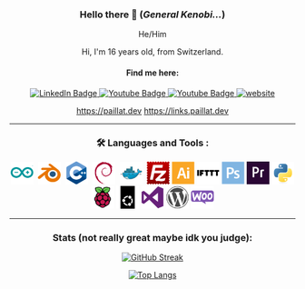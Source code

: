 <div id="header" align="center">
  
  ### Hello there 👋 (*General Kenobi...*)  
He/Him

Hi, I'm 16 years old, from Switzerland.
  #### Find me here:
<div id="badges">
  <a href="https://electronique.cc/printables">
    <img src="https://img.shields.io/badge/Printables-orange?style=for-the-badge&logo=printables&logoColor=white" alt="LinkedIn Badge"/>
  </a>
  <a href="https://discord.com/users/707196665668436019">
    <img src="https://img.shields.io/badge/Discord-blue?style=for-the-badge&logo=discord&logoColor=white" alt="Youtube Badge"/>
  </a>
  <a href="https://kick.com/paillat">
    <img src="https://img.shields.io/badge/kick-green?style=for-the-badge&logo=kick&logoColor=white" alt="Youtube Badge"/>
  </a>
  <a href="https://nicebots.xyz">
    <img src="https://img.shields.io/badge/nicebots.xyz-blue?style=for-the-badge" alt="website"/>
  </a>
  </div>
  
  https://paillat.dev
  https://links.paillat.dev
  
---
  
### :hammer_and_wrench: Languages and Tools :

</div>
<div align="center">
  <img src="https://github.com/devicons/devicon/blob/master/icons/arduino/arduino-original.svg" title="Arduino"  alt="Arduino" width="40" height="40"/>&nbsp;
  <img src="https://github.com/devicons/devicon/blob/master/icons/blender/blender-original.svg" title="Blender" alt="Blender" width="40" height="40"/>&nbsp;
  <img src="https://github.com/devicons/devicon/blob/master/icons/cplusplus/cplusplus-original.svg" title="C++"  alt="C++" width="40" height="40"/>&nbsp;
  <img src="https://github.com/devicons/devicon/blob/master/icons/debian/debian-original.svg" title="Debian" alt="Debian" width="40" height="40"/>&nbsp;
  <img src="https://github.com/devicons/devicon/blob/master/icons/docker/docker-original.svg" title="Docker" alt="Docker" width="40" height="40"/>&nbsp;
  <img src="https://github.com/devicons/devicon/blob/master/icons/filezilla/filezilla-plain.svg" title="Filezilla" **alt="Filezilla" width="40" height="40"/>
  <img src="https://github.com/devicons/devicon/blob/master/icons/illustrator/illustrator-plain.svg" title="Illustrator" **alt="Illustrator" width="40" height="40"/>
  <img src="https://github.com/devicons/devicon/blob/master/icons/ifttt/ifttt-original.svg" title="IFTTT" **alt="IFTTT" width="40" height="40"/>
  <img src="https://github.com/devicons/devicon/blob/master/icons/photoshop/photoshop-plain.svg" title="Photoshop" **alt="Photoshop" width="40" height="40"/>
  <img src="https://github.com/devicons/devicon/blob/master/icons/premierepro/premierepro-plain.svg" title="Premiere pro" **alt="Premiere pro" width="40" height="40"/>
  <img src="https://github.com/devicons/devicon/blob/master/icons/python/python-original.svg" title="Python" **alt="Python" width="40" height="40"/>
  <img src="https://github.com/devicons/devicon/blob/master/icons/raspberrypi/raspberrypi-original.svg" title="Raspberry" **alt="Raspberry" width="40" height="40"/>
  <img src="https://github.com/devicons/devicon/blob/master/icons/ubuntu/ubuntu-plain.svg" title="Ubuntu" **alt="Ubuntu" width="40" height="40"/>
  <img src="https://github.com/devicons/devicon/blob/master/icons/visualstudio/visualstudio-plain.svg" title="Visualstudio" **alt="Visualstudio" width="40" height="40"/>
  <img src="https://github.com/devicons/devicon/blob/master/icons/wordpress/wordpress-plain.svg" title="Wordpress" **alt="Wordpress" width="40" height="40"/>
  <img src="https://github.com/devicons/devicon/blob/master/icons/woocommerce/woocommerce-original.svg" title="Woocommerce" **alt="Woocommerce" width="40" height="40"/>

---

###  Stats (not really great maybe idk you judge):
[![GitHub Streak](http://github-readme-streak-stats.herokuapp.com?user=Paillat-dev&theme=dark&background=000000)](https://git.io/streak-stats)

[![Top Langs](https://github-readme-stats.vercel.app/api/top-langs/?username=Paillat-dev&layout=compact&theme=dark)](https://github.com/anuraghazra/github-readme-stats)

  <!--
ADD FUSION 360 ADD OCTOPRINT ADD WIN11 ADD WIN10 ADD winftp ADD easyeda ADD fritzing ADD 
**Paillat-dev/Paillat-dev** is a ✨ _special_ ✨ repository because its `README.md` (this file) appears on your GitHub profile.

Here are some ideas to get you started:

- 🔭 I’m currently working on ...
- 🌱 I’m currently learning ...
- 👯 I’m looking to collaborate on ...
- 🤔 I’m looking for help with ...
- 💬 Ask me about ...
- 📫 How to reach me: ...
- 😄 Pronouns: ...
- ⚡ Fun fact: ...
-->
